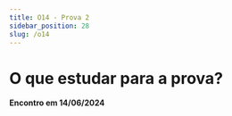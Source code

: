 ```yaml
---
title: O14 - Prova 2
sidebar_position: 28
slug: /o14
---
```


# O que estudar para a prova?

**Encontro em 14/06/2024**
